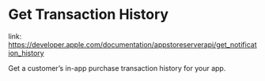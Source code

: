 # Get Transaction History
link: https://developer.apple.com/documentation/appstoreserverapi/get_notification_history

Get a customer’s in-app purchase transaction history for your app.
